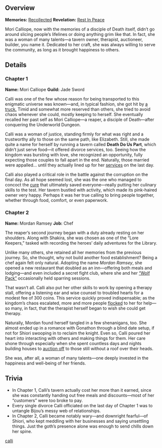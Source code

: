 <!-- title: Mori Calliope -->
<!-- quote: Until death do you part. -->
<!-- chapters: -1 -->
<!-- images: (Calli's Chapter 1 Profile), (Calli aura farming), (Recollection - Mori Calliope), (Calli's Chapter 2 Profile), (Calli during Chapter 2's Ending) -->
<!-- model: false -->

## Overview

**Memories:** [Recollected](https://youtu.be/j8I3gqJV1NU)
**Revelation:** [Rest In Peace](#entry:rest-in-peace-entry)

Mori Calliope, now with the memories of a disciple of Death itself, didn’t go around slicing people’s lifelines or doing anything grim like that. In fact, she was a woman of many talents—a tavern owner, therapist, auctioneer, builder, you name it. Dedicated to her craft, she was always willing to serve the community, as long as it brought happiness to others.

## Details

### Chapter 1

**Name:** Mori Calliope
**Guild:** Jade Sword

Calli was one of the few whose reason for being transported to this enigmatic universe was known—and, in typical fashion, she got hit by [a truck.](https://www.youtube.com/live/xE3JQ1R2DdU?t=331) Timid and somewhat more reserved than others, she tried to avoid chaos whenever she could, mostly keeping to herself. She eventually recalled her past self as Mori Calliope—a reaper, a disciple of Death—after conquering the Underworld Dungeon.

Calli was a woman of justice, standing firmly for what was right and a trustworthy ally to those on the same path, like Elizabeth. Still, she made quite a name for herself by running a tavern called **Death Do Us Part**, which didn’t just serve food—it offered divorce services, too. Seeing how the kingdom was bursting with love, she recognized an opportunity, fully expecting those couples to fall apart in the end. Naturally, those married were appalled… until they actually lined up for her [services](https://www.youtube.com/live/evcruocvE3g?feature=shared&t=11280) on the last day.

Calli also played a critical role in the battle against the corruption on the final day. As all hope seemed lost, she was the one who managed to concoct the [cure](https://www.youtube.com/live/evcruocvE3g?t=8835) that ultimately saved everyone—really putting her culinary skills to the test. Her tavern bustled with activity, which made its pink-haired owner very happy. Perhaps it was her true calling to bring people together, whether through food, comfort, or even paperwork.

### Chapter 2

**Name:** Mordan Ramsey
**Job:** Chef

The reaper’s second journey began with a duty already resting on her shoulders. Along with Shakira, she was chosen as one of the “Lore Keepers,” tasked with recording the heroes’ daily adventures for the Library.

Unlike many others, she retained all her memories from the previous journey. So, she thought, why not build another food establishment? Being a chef again felt only natural. Adopting the name _Mordan Ramsey_, she opened a new restaurant that doubled as an inn—offering both meals and lodging—and even included a secret fight club, where she and her [“Wolf Pack”](https://www.youtube.com/live/uX0rZYSrb4Q?si=ygzF1V3H5aVxDjwl&t=6658) occasionally held sparring sessions.

That wasn’t all. Calli also put her other skills to work by opening a therapy stall, offering a listening ear and wise counsel to troubled hearts for a modest fee of 300 coins. This service quickly proved indispensable; as the kingdom’s chaos escalated, more and more people [flocked](https://www.youtube.com/live/ABO6qUKDBG0?si=zw4PRzXBRiyCgpjw&t=14246) to her for help—so many, in fact, that the therapist herself began to wish she could get therapy.

Naturally, Mordan found herself tangled in a few shenanigans, too. She almost ended up in a romance with Gonathon through a blind date setup, if not for Shiori swooping in to reclaim the knight. Even so, Calli poured her heart into interacting with others and making things for them. Her care shone through especially when she spent countless days and nights building houses to [auction off](https://www.youtube.com/live/Ch4qLZhARtY?t=5528) to those still without a roof over their heads.

She was, after all, a woman of many talents—one deeply invested in the happiness and well-being of her friends.

## Trivia

- In Chapter 1, Calli’s tavern actually cost her more than it earned, since she was constantly handing out free meals and discounts—most of her “customers” were too broke to pay.
- Every single divorce Calli officiated on the last day of Chapter 1 was to untangle Bijou’s messy web of relationships.
- In Chapter 2, Calli became notably wary—and downright fearful—of Shiori, who kept meddling with her businesses and saying unsettling things. Just the goth’s presence alone was enough to send chills down her spine.

[calli](#easter:easter-calli)
